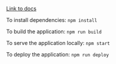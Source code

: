 [Link to docs](https://docs.google.com/document/d/1cqpLZ_a0s7B2DDl4yzieH1QJHXEY4ph5zPREWIZGN_U/edit#)

To install dependencies:
`npm install`

To build the application:
`npm run build`

To serve the application locally:
`npm start`

To deploy the application:
`npm run deploy`
